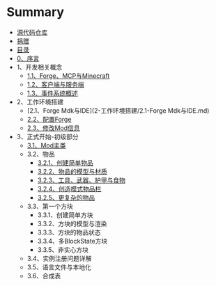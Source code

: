 # Summary

* [源代码仓库](https://github.com/vvvbbbcz/ModderGuide/tree/master)
* [捐赠](https://afdian.net/@vvvbbbcz)
* [目录](README.md)
* [0、序言](0-序言.md)
* 1、开发相关概念
  * [1.1、Forge、MCP与Minecraft](1-开发相关概念/1.1-Forge、MCP与Minecraft.md)
  * [1.2、客户端与服务端](1-开发相关概念/1.2-客户端与服务端.md)
  * [1.3、事件系统概述](1-开发相关概念/1.3-事件系统概述.md)
* 2、工作环境搭建
  * [2.1、Forge Mdk与IDE](2-工作环境搭建/2.1-Forge Mdk与IDE.md)
  * [2.2、配置Forge](2-工作环境搭建/2.2-配置Forge.md)
  * [2.3、修改Mod信息](2-工作环境搭建/2.3-修改Mod信息.md)
* 3、正式开始-初级部分
  * [3.1、Mod主类](3-正式开始-初级部分/3.1-Mod主类.md)
  * 3.2、物品
    * [3.2.1、创建简单物品](3-正式开始-初级部分/3.2-物品/3.2.1-创建简单物品.md)
    * [3.2.2、物品的模型与材质](3-正式开始-初级部分/3.2-物品/3.2.2-物品的模型与材质.md)
    * [3.2.3、工具、武器、护甲与食物](3-正式开始-初级部分/3.2-物品/3.2.3-工具、武器、护甲与食物.md)
    * [3.2.4、创造模式物品栏](3-正式开始-初级部分/3.2-物品/3.2.4-创造模式物品栏.md)
    * [3.2.5、更复杂的物品](3-正式开始-初级部分/3.2-物品/3.2.5-更复杂的物品.md)
  * 3.3、第一个方块
    * 3.3.1、创建简单方块
    * 3.3.2、方块的模型与渲染
    * 3.3.3、方块的物品状态
    * 3.3.4、多BlockState方块
    * 3.3.5、非实心方块
  * 3.4、实例注册问题详解
  * 3.5、语言文件与本地化
  * 3.6、合成表
